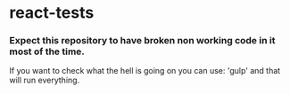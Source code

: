 # react-tests
### Expect this repository to have broken non working code in it most of the time.

If you want to check what the hell is going on you can use:
'gulp'
and that will run everything.